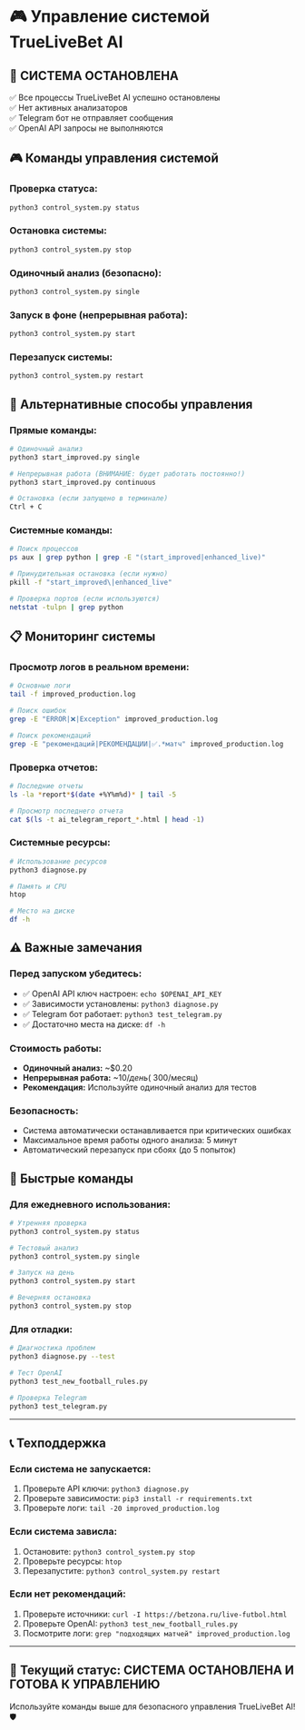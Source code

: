 # 🎮 Управление системой TrueLiveBet AI

## 🛑 **СИСТЕМА ОСТАНОВЛЕНА**

✅ Все процессы TrueLiveBet AI успешно остановлены  
✅ Нет активных анализаторов  
✅ Telegram бот не отправляет сообщения  
✅ OpenAI API запросы не выполняются  

## 🎮 **Команды управления системой**

### **Проверка статуса:**
```bash
python3 control_system.py status
```

### **Остановка системы:**
```bash
python3 control_system.py stop
```

### **Одиночный анализ (безопасно):**
```bash
python3 control_system.py single
```

### **Запуск в фоне (непрерывная работа):**
```bash
python3 control_system.py start
```

### **Перезапуск системы:**
```bash
python3 control_system.py restart
```

## 🔧 **Альтернативные способы управления**

### **Прямые команды:**
```bash
# Одиночный анализ
python3 start_improved.py single

# Непрерывная работа (ВНИМАНИЕ: будет работать постоянно!)
python3 start_improved.py continuous

# Остановка (если запущено в терминале)
Ctrl + C
```

### **Системные команды:**
```bash
# Поиск процессов
ps aux | grep python | grep -E "(start_improved|enhanced_live)"

# Принудительная остановка (если нужно)
pkill -f "start_improved\|enhanced_live"

# Проверка портов (если используются)
netstat -tulpn | grep python
```

## 📋 **Мониторинг системы**

### **Просмотр логов в реальном времени:**
```bash
# Основные логи
tail -f improved_production.log

# Поиск ошибок
grep -E "ERROR|❌|Exception" improved_production.log

# Поиск рекомендаций
grep -E "рекомендаций|РЕКОМЕНДАЦИИ|✅.*матч" improved_production.log
```

### **Проверка отчетов:**
```bash
# Последние отчеты
ls -la *report*$(date +%Y%m%d)* | tail -5

# Просмотр последнего отчета
cat $(ls -t ai_telegram_report_*.html | head -1)
```

### **Системные ресурсы:**
```bash
# Использование ресурсов
python3 diagnose.py

# Память и CPU
htop

# Место на диске
df -h
```

## ⚠️ **Важные замечания**

### **Перед запуском убедитесь:**
- ✅ OpenAI API ключ настроен: `echo $OPENAI_API_KEY`
- ✅ Зависимости установлены: `python3 diagnose.py`
- ✅ Telegram бот работает: `python3 test_telegram.py`
- ✅ Достаточно места на диске: `df -h`

### **Стоимость работы:**
- **Одиночный анализ:** ~$0.20
- **Непрерывная работа:** ~$10/день (~$300/месяц)
- **Рекомендация:** Используйте одиночный анализ для тестов

### **Безопасность:**
- Система автоматически останавливается при критических ошибках
- Максимальное время работы одного анализа: 5 минут
- Автоматический перезапуск при сбоях (до 5 попыток)

## 🚀 **Быстрые команды**

### **Для ежедневного использования:**
```bash
# Утренняя проверка
python3 control_system.py status

# Тестовый анализ
python3 control_system.py single

# Запуск на день
python3 control_system.py start

# Вечерняя остановка
python3 control_system.py stop
```

### **Для отладки:**
```bash
# Диагностика проблем
python3 diagnose.py --test

# Тест OpenAI
python3 test_new_football_rules.py

# Проверка Telegram
python3 test_telegram.py
```

---

## 📞 **Техподдержка**

### **Если система не запускается:**
1. Проверьте API ключи: `python3 diagnose.py`
2. Проверьте зависимости: `pip3 install -r requirements.txt`
3. Проверьте логи: `tail -20 improved_production.log`

### **Если система зависла:**
1. Остановите: `python3 control_system.py stop`
2. Проверьте ресурсы: `htop`
3. Перезапустите: `python3 control_system.py restart`

### **Если нет рекомендаций:**
1. Проверьте источники: `curl -I https://betzona.ru/live-futbol.html`
2. Проверьте OpenAI: `python3 test_new_football_rules.py`
3. Посмотрите логи: `grep "подходящих матчей" improved_production.log`

---

## 🎯 **Текущий статус: СИСТЕМА ОСТАНОВЛЕНА И ГОТОВА К УПРАВЛЕНИЮ**

Используйте команды выше для безопасного управления TrueLiveBet AI! 🛡️